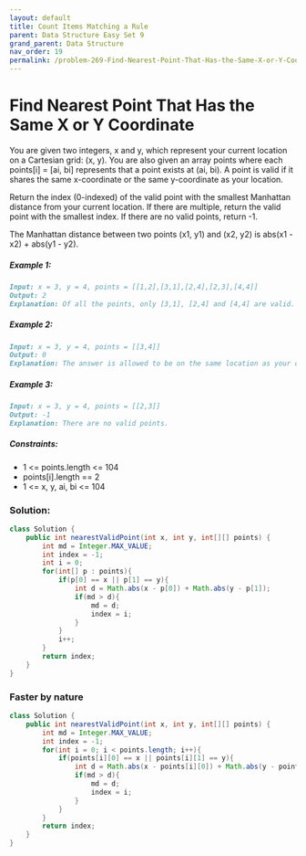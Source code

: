 ```yaml
---
layout: default
title: Count Items Matching a Rule
parent: Data Structure Easy Set 9
grand_parent: Data Structure
nav_order: 19
permalink: /problem-269-Find-Nearest-Point-That-Has-the-Same-X-or-Y-Coordinate/
---
```

# Find Nearest Point That Has the Same X or Y Coordinate
You are given two integers, x and y, which represent your current location on a Cartesian grid: (x, y). You are also given an array points where each points[i] = [ai, bi] represents that a point exists at (ai, bi). A point is valid if it shares the same x-coordinate or the same y-coordinate as your location.

Return the index (0-indexed) of the valid point with the smallest Manhattan distance from your current location. If there are multiple, return the valid point with the smallest index. If there are no valid points, return -1.

The Manhattan distance between two points (x1, y1) and (x2, y2) is abs(x1 - x2) + abs(y1 - y2).

##### Example 1:
```markdown
Input: x = 3, y = 4, points = [[1,2],[3,1],[2,4],[2,3],[4,4]]
Output: 2
Explanation: Of all the points, only [3,1], [2,4] and [4,4] are valid. Of the valid points, [2,4] and [4,4] have the smallest Manhattan distance from your current location, with a distance of 1. [2,4] has the smallest index, so return 2.
```
##### Example 2:
```markdown
Input: x = 3, y = 4, points = [[3,4]]
Output: 0
Explanation: The answer is allowed to be on the same location as your current location.
```
##### Example 3:
```markdown
Input: x = 3, y = 4, points = [[2,3]]
Output: -1
Explanation: There are no valid points.
```
##### Constraints:
* 1 <= points.length <= 104
* points[i].length == 2
* 1 <= x, y, ai, bi <= 104

### Solution:
```java
class Solution {
    public int nearestValidPoint(int x, int y, int[][] points) {
        int md = Integer.MAX_VALUE;
        int index = -1;
        int i = 0;
        for(int[] p : points){
            if(p[0] == x || p[1] == y){
                int d = Math.abs(x - p[0]) + Math.abs(y - p[1]);
                if(md > d){
                    md = d;
                    index = i;
                }
            }
            i++;
        }
        return index;
    }
}
```
### Faster by nature
```java
class Solution {
    public int nearestValidPoint(int x, int y, int[][] points) {
        int md = Integer.MAX_VALUE;
        int index = -1;
        for(int i = 0; i < points.length; i++){
            if(points[i][0] == x || points[i][1] == y){
                int d = Math.abs(x - points[i][0]) + Math.abs(y - points[i][1]);
                if(md > d){
                    md = d;
                    index = i;
                }
            }
        }
        return index;
    }
}
```